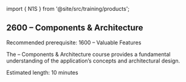 import { N1S } from '@site/src/training/products';

## 2600 <N1S /> – Components & Architecture

Recommended prerequisite: 1600 <N1S /> – Valuable Features

The <N1S /> – Components & Architecture course provides a fundamental understanding of the application’s concepts and architectural design.

Estimated length: 10 minutes
